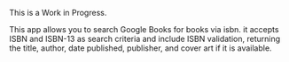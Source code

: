 This is a Work in Progress. 

This app allows you to search Google Books for books via isbn. it accepts ISBN and ISBN-13 as search criteria and include ISBN validation, returning the title, author, date published, publisher, and cover art if it is available.  
